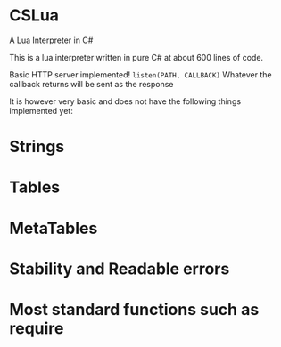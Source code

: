 # CSLua
A Lua Interpreter in C#

This is a lua interpreter written in pure C# at about 600 lines of code.

Basic HTTP server implemented!
`listen(PATH, CALLBACK)`
Whatever the callback returns will be sent as the response

It is however very basic and does not have the following things implemented yet:
# Strings
# Tables
# MetaTables
# Stability and Readable errors
# Most standard functions such as require